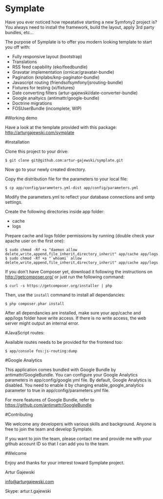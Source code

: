 Symplate
========

Have you ever noticed how repeatative starting a new Symfony2 project is? You always need to install the framework, build the layout, apply 3rd party bundles, etc...

The purpose of Symplate is to offer you modern looking template to start you off with:

- Fully responsive layout (bootstrap)
- Translations
- RSS feed capability (eko/feedbundle)
- Gravatar implementation (ornicar/gravatar-bundle)
- Pagination (knplabs/knp-paginator-bundle)
- Javascript routing (friendsofsymfony/jsrouting-bundle)
- Fixtures for testing (xi/fixtures)
- Date converting filters (artur-gajewski/date-converter-bundle)
- Google analtyics (antimattr/google-bundle)
- Doctrine migrations
- FOSUserBundle (incomplete, WIP)

#Working demo

Have a look at the template provided with this package: http://arturgajewski.com/symplate

#Installation

Clone this project to your drive:

    $ git clone git@github.com:artur-gajewski/symplate.git

Now go to your newly created directory.

Copy the distribution file for the parameters to your local file:

    $ cp app/config/parameters.yml-dist app/config/parameters.yml

Modify the parameters.yml to reflect your database connections and smtp settings.

Create the following directories inside app folder:

- cache
- logs

Prepare cache and logs folder permissions by running (double check your apache user on the first one):

    $ sudo chmod -Rf +a "daemon allow delete,write,append,file_inherit,directory_inherit" app/cache app/logs
    $ sudo chmod -Rf +a "`whoami` allow delete,write,append,file_inherit,directory_inherit" app/cache app/logs

If you don't have Composer yet, download it following the instructions on
http://getcomposer.org/ or just run the following command:

    $ curl -s https://getcomposer.org/installer | php

Then, use the `install` command to install all dependancies:

    $ php composer.phar install

After all dependancies are installed, make sure your app/cache and app/logs
folder have write access. If there is no write access, the web server might
output an internal error.

#JavaScript routes:

Available routes needs to be provided for the frontend too:

    $ app/console fos:js-routing:dump

#Google Analytics

This application comes bundled with Google Bundle by antimattr/GoogleBundle. You can configure
your Google Analytics parameters in app/config/google.yml file. By default, Google Analytics is
disabled. You need to enable it by changing enable_google_analytics parameter to true in
app/config/parameters.yml file.

For more features of Google Bundle, refer to https://github.com/antimattr/GoogleBundle

#Contributing

We welcome any developers with various skills and background. Anyone is free to join the team and develop Symplate.

If you want to join the team, please contact me and provide me with your github account ID so that I can add you to the team.

#Welcome

Enjoy and thanks for your interest toward Symplate project.

Artur Gajewski

info@arturgajewski.com

Skype: artur.t.gajewski

